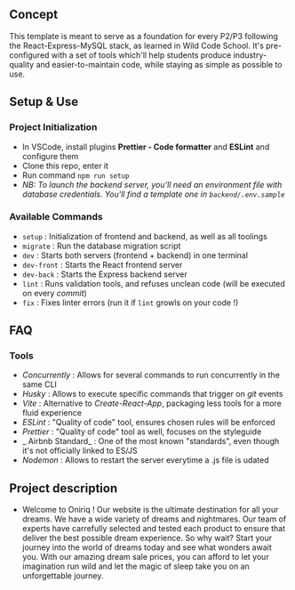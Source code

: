 ## Concept

This template is meant to serve as a foundation for every P2/P3 following the React-Express-MySQL stack, as learned in Wild Code School.
It's pre-configured with a set of tools which'll help students produce industry-quality and easier-to-maintain code, while staying as simple as possible to use.

## Setup & Use

### Project Initialization

- In VSCode, install plugins **Prettier - Code formatter** and **ESLint** and configure them
- Clone this repo, enter it
- Run command `npm run setup`
- _NB: To launch the backend server, you'll need an environment file with database credentials. You'll find a template one in `backend/.env.sample`_

### Available Commands

- `setup` : Initialization of frontend and backend, as well as all toolings
- `migrate` : Run the database migration script
- `dev` : Starts both servers (frontend + backend) in one terminal
- `dev-front` : Starts the React frontend server
- `dev-back` : Starts the Express backend server
- `lint` : Runs validation tools, and refuses unclean code (will be executed on every _commit_)
- `fix` : Fixes linter errors (run it if `lint` growls on your code !)

## FAQ

### Tools

- _Concurrently_ : Allows for several commands to run concurrently in the same CLI
- _Husky_ : Allows to execute specific commands that trigger on _git_ events
- _Vite_ : Alternative to _Create-React-App_, packaging less tools for a more fluid experience
- _ESLint_ : "Quality of code" tool, ensures chosen rules will be enforced
- _Prettier_ : "Quality of code" tool as well, focuses on the styleguide
- _ Airbnb Standard_ : One of the most known "standards", even though it's not officially linked to ES/JS
- _Nodemon_ : Allows to restart the server everytime a .js file is udated


## Project description 

- Welcome to Oniriq ! 
Our website is the ultimate destination for all your dreams.
We have a wide variety of dreams and nightmares. 
Our team of experts have carrefully selected and tested each product to ensure that deliver the best possible dream experience.
So why wait?
 Start your journey into the world of dreams today and see what wonders await you. 
With our amazing dream sale prices, you can afford to let your imagination run wild and let the magic of sleep take you on an unforgettable journey.
